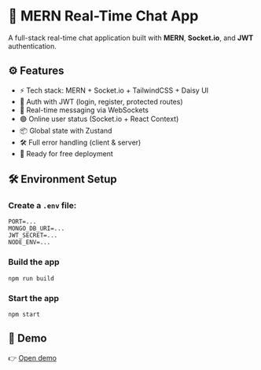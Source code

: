 # 💬 MERN Real-Time Chat App

A full-stack real-time chat application built with **MERN**, **Socket.io**, and **JWT** authentication.

## ⚙️ Features

- ⚡ Tech stack: MERN + Socket.io + TailwindCSS + Daisy UI  
- 🔐 Auth with JWT (login, register, protected routes)  
- 💬 Real-time messaging via WebSockets  
- 🟢 Online user status (Socket.io + React Context)  
- 📦 Global state with Zustand  
- 🛠️ Full error handling (client & server)  
- 🚀 Ready for free deployment

## 🛠️ Environment Setup

### Create a `.env` file:

```env
PORT=...
MONGO_DB_URI=...
JWT_SECRET=...
NODE_ENV=...
```

### Build the app

```shell
npm run build
```

### Start the app

```shell
npm start
```

## 🔗 Demo

👉 [Open demo](https://chat-app-9oru.onrender.com)
